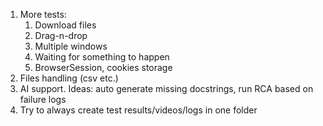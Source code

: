 1. More tests:
   1. Download files
   2. Drag-n-drop
   3. Multiple windows
   4. Waiting for something to happen
   5. BrowserSession, cookies storage
2. Files handling (csv etc.)
3. AI support. Ideas: auto generate missing docstrings, run RCA based on failure logs
4. Try to always create test results/videos/logs in one folder
